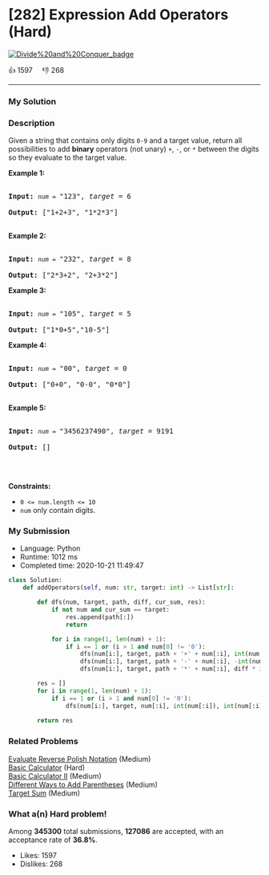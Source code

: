 # [282] Expression Add Operators (Hard)

[![Divide%20and%20Conquer_badge](https://img.shields.io/badge/topic-Divide%20and%20Conquer-green.svg)](https://leetcode.com/problems/expression-add-operators/) 

:+1: 1597 &nbsp; &nbsp; :thumbsdown: 268

---

### My Solution


### Description
<p>Given a string that contains only digits <code>0-9</code> and a target value, return all possibilities to add <b>binary</b> operators (not unary) <code>+</code>, <code>-</code>, or <code>*</code> between the digits so they evaluate to the target value.</p>

<p><b>Example 1:</b></p>

<pre>
<b>Input:</b> <code><em>num</em> = </code>&quot;123&quot;, <em>target</em> = 6
<b>Output: </b>[&quot;1+2+3&quot;, &quot;1*2*3&quot;] 
</pre>

<p><b>Example 2:</b></p>

<pre>
<b>Input:</b> <code><em>num</em> = </code>&quot;232&quot;, <em>target</em> = 8
<b>Output: </b>[&quot;2*3+2&quot;, &quot;2+3*2&quot;]</pre>

<p><b>Example 3:</b></p>

<pre>
<b>Input:</b> <code><em>num</em> = </code>&quot;105&quot;, <em>target</em> = 5
<b>Output: </b>[&quot;1*0+5&quot;,&quot;10-5&quot;]</pre>

<p><b>Example 4:</b></p>

<pre>
<b>Input:</b> <code><em>num</em> = </code>&quot;00&quot;, <em>target</em> = 0
<b>Output: </b>[&quot;0+0&quot;, &quot;0-0&quot;, &quot;0*0&quot;]
</pre>

<p><b>Example 5:</b></p>

<pre>
<b>Input:</b> <code><em>num</em> = </code>&quot;3456237490&quot;, <em>target</em> = 9191
<b>Output: </b>[]
</pre>

<p>&nbsp;</p>
<p><strong>Constraints:</strong></p>

<ul>
	<li><code>0 &lt;= num.length &lt;= 10</code></li>
	<li><code>num</code> only contain&nbsp;digits.</li>
</ul>



### My Submission

- Language: Python
- Runtime: 1012 ms
- Completed time: 2020-10-21 11:49:47

```Python
class Solution:
    def addOperators(self, num: str, target: int) -> List[str]:

        def dfs(num, target, path, diff, cur_sum, res):
            if not num and cur_sum == target:
                res.append(path[:])
                return

            for i in range(1, len(num) + 1):
                if i == 1 or (i > 1 and num[0] != '0'):
                    dfs(num[i:], target, path + '+' + num[:i], int(num[:i]), cur_sum + int(num[:i]), res)
                    dfs(num[i:], target, path + '-' + num[:i], -int(num[:i]), cur_sum - int(num[:i]), res)
                    dfs(num[i:], target, path + '*' + num[:i], diff * int(num[:i]), cur_sum - diff + diff * int(num[:i]), res)

        res = []
        for i in range(1, len(num) + 1):
            if i == 1 or (i > 1 and num[0] != '0'):
                dfs(num[i:], target, num[:i], int(num[:i]), int(num[:i]), res)
       
        return res
```


### Related Problems
[Evaluate Reverse Polish Notation](https://leetcode.com/problems/evaluate-reverse-polish-notation/) (Medium) <br>
[Basic Calculator](https://leetcode.com/problems/basic-calculator/) (Hard) <br>
[Basic Calculator II](https://leetcode.com/problems/basic-calculator-ii/) (Medium) <br>
[Different Ways to Add Parentheses](https://leetcode.com/problems/different-ways-to-add-parentheses/) (Medium) <br>
[Target Sum](https://leetcode.com/problems/target-sum/) (Medium) <br>



### What a(n) Hard problem!
Among **345300** total submissions, **127086** are accepted, with an acceptance rate of **36.8%**. <br>

- Likes: 1597
- Dislikes: 268


